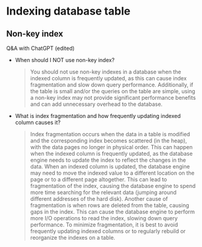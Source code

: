 # Indexing database table

## Non-key index

Q&A with ChatGPT (edited)

- When should I NOT use non-key index?
  > You should not use non-key indexes in a database when the indexed column is frequently updated, as this can cause index fragmentation and slow down query performance. Additionally, if the table is small and/or the queries on the table are simple, using a non-key index may not provide significant performance benefits and can add unnecessary overhead to the database.
- What is index fragmentation and how frequently updating indexed column causes it?
  > Index fragmentation occurs when the data in a table is modified and the corresponding index becomes scattered (in the heap), with the data pages no longer in physical order. This can happen when the indexed column is frequently updated, as the database engine needs to update the index to reflect the changes in the data. When an indexed column is updated, the database engine may need to move the indexed value to a different location on the page or to a different page altogether. This can lead to fragmentation of the index, causing the database engine to spend more time searching for the relevant data (jumping around different addresses of the hard disk).
  > Another cause of fragmentation is when rows are deleted from the table, causing gaps in the index. This can cause the database engine to perform more I/O operations to read the index, slowing down query performance.
  > To minimize fragmentation, it is best to avoid frequently updating indexed columns or to regularly rebuild or reorganize the indexes on a table.

  